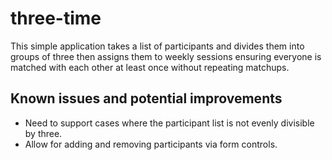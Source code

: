 # three-time
This simple application takes a list of participants and divides them into groups of three then assigns them to weekly sessions ensuring everyone is matched with each other at least once without repeating matchups.

## Known issues and potential improvements
- Need to support cases where the participant list is not evenly divisible by three.
- Allow for adding and removing participants via form controls.
